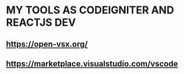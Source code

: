# MY TOOLS AS CODEIGNITER AND REACTJS DEV

## https://open-vsx.org/

## https://marketplace.visualstudio.com/vscode